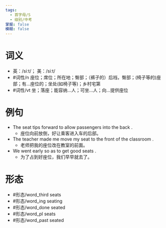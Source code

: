 ```yaml
---
tags:
  - 首字母/S
  - 级别/中考
掌握: false
模糊: false
---
```

# 词义
- 英：/siːt/； 美：/siːt/
- #词性/n  座位；席位；所在地；臀部；（裤子的）后裆，臀部；(椅子等的)座部；有…座位的；坐处(如椅子等)；乡村宅第
- #词性/vt  坐；落座；能容纳…人；可坐…人；向…提供座位
# 例句
- The seat tips forward to allow passengers into the back .
	- 座位向前放倒，好让乘客进入车的后部。
- The teacher made me move my seat to the front of the classroom .
	- 老师把我的座位改在教室的前面。
- We went early so as to get good seats .
	- 为了占到好座位，我们早早就去了。
# 形态
- #形态/word_third seats
- #形态/word_ing seating
- #形态/word_done seated
- #形态/word_pl seats
- #形态/word_past seated
